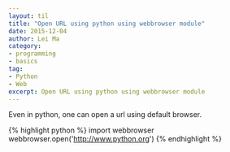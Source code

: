 ```yaml
---
layout: til
title: "Open URL using python using webbrowser module"
date: 2015-12-04
author: Lei Ma
category:
- programming
- basics
tag:
- Python
- Web
excerpt: Open URL using python using webbrowser module
---
```


Even in python, one can open a url using default browser.

{% highlight python %}
import webbrowser
webbrowser.open('http://www.python.org')
{% endhighlight %}
